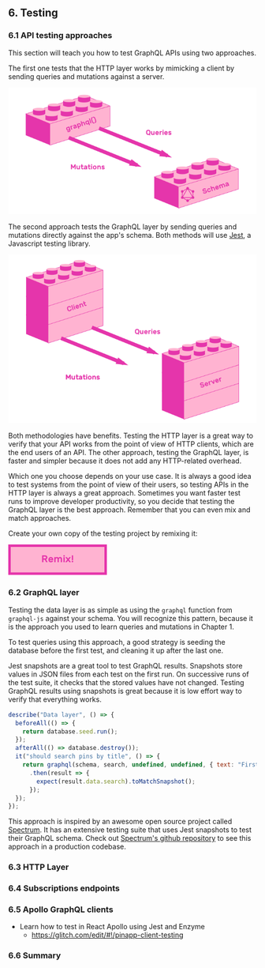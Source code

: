 ## 6. Testing

### 6.1 API testing approaches

This section will teach you how to test GraphQL APIs using two approaches.

The first one tests that the HTTP layer works by mimicking a client by sending queries and mutations against a server.

![Testing GraphQL layer](./graphql-schema.png "Testing GraphQL layer")

The second approach tests the GraphQL layer by sending queries and mutations directly against the app's schema. Both methods will use [Jest](http://facebook.github.io/jest/), a Javascript testing library.

![Testing HTTP layer](./client-server.png "Testing HTTP layer")

Both methodologies have benefits. Testing the HTTP layer is a great way to verify that your API works from the point of view of HTTP clients, which are the end users of an API. The other approach, testing the GraphQL layer, is faster and simpler because it does not add any HTTP-related overhead.

Which one you choose depends on your use case. It is always a good idea to test systems from the point of view of their users, so testing APIs in the HTTP layer is always a great approach. Sometimes you want faster test runs to improve developer productivity, so you decide that testing the GraphQL layer is the best approach. Remember that you can even mix and match approaches.

Create your own copy of the testing project by remixing it:

[!["Remix image"](./remix.png)](https://glitch.com/edit/#!/remix/pinapp-server-testing)

### 6.2 GraphQL layer

Testing the data layer is as simple as using the `graphql` function from `graphql-js` against your schema. You will recognize this pattern, because it is the approach you used to learn queries and mutations in Chapter 1.

To test queries using this approach, a good strategy is seeding the database before the first test, and cleaning it up after the last one.

Jest snapshots are a great tool to test GraphQL results. Snapshots store values in JSON files from each test on the first run. On successive runs of the test suite, it checks that the stored values have not changed. Testing GraphQL results using snapshots is great because it is low effort way to verify that everything works.

```js
describe("Data layer", () => {
  beforeAll(() => {
    return database.seed.run();
  });
  afterAll(() => database.destroy());
  it("should search pins by title", () => {
    return graphql(schema, search, undefined, undefined, { text: "First" })
      .then(result => {
        expect(result.data.search).toMatchSnapshot();
      });
  });
});
```

This approach is inspired by an awesome open source project called [Spectrum](https://spectrum.chat/). It has an extensive testing suite that uses Jest snapshots to test their GraphQL schema. Check out [Spectrum's github repository](https://github.com/withspectrum/spectrum/tree/e603e77bbb965bbbc7c678d9e9295e976c9381e0/api/test) to see this approach in a production codebase.

### 6.3 HTTP Layer

### 6.4 Subscriptions endpoints

### 6.5 Apollo GraphQL clients

* Learn how to test in React Apollo using Jest and Enzyme
  * https://glitch.com/edit/#!/pinapp-client-testing

### 6.6 Summary


